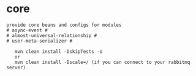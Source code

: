 # core

    provide core beans and configs for modules
    # async-event #
    # almost-universal-relationship #
    # user-meta-serializer #
    
       mvn clean install -DskipTests -U
       or
       mvn clean install -Dscale=/ (if you can connect to your rabbitmq server)